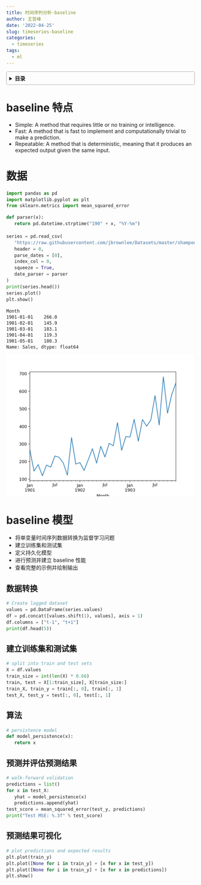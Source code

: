 ```yaml
---
title: 时间序列分析-baseline
author: 王哲峰
date: '2022-04-25'
slug: timeseries-baseline
categories:
  - timeseries
tags:
  - ml
---
```


<style>
details {
    border: 1px solid #aaa;
    border-radius: 4px;
    padding: .5em .5em 0;
}
summary {
    font-weight: bold;
    margin: -.5em -.5em 0;
    padding: .5em;
}
details[open] {
    padding: .5em;
}
details[open] summary {
    border-bottom: 1px solid #aaa;
    margin-bottom: .5em;
}
</style>

<details><summary>目录</summary><p>

- [baseline 特点](#baseline-特点)
- [数据](#数据)
- [baseline 模型](#baseline-模型)
  - [数据转换](#数据转换)
  - [建立训练集和测试集](#建立训练集和测试集)
  - [算法](#算法)
  - [预测并评估预测结果](#预测并评估预测结果)
  - [预测结果可视化](#预测结果可视化)
</p></details><p></p>


# baseline 特点

- Simple: A method that requires little or no training or intelligence.
- Fast: A method that is fast to implement and computationally trivial to make a prediction.
- Repeatable: A method that is deterministic, meaning that it produces an expected output given the same input.

# 数据

```python
import pandas as pd 
import matplotlib.pyplot as plt 
from sklearn.metrics import mean_squared_error
```

```python
def parser(x):
   return pd.datetime.strptime("190" + x, "%Y-%m")

series = pd.read_csv(
   "https://raw.githubusercontent.com/jbrownlee/Datasets/master/shampoo.csv",
   header = 0,
   parse_dates = [0],
   index_col = 0,
   squeeze = True,
   date_parser = parser
)
print(series.head())
series.plot()
plt.show()
```

```
Month
1901-01-01    266.0
1901-02-01    145.9
1901-03-01    183.1
1901-04-01    119.3
1901-05-01    180.3
Name: Sales, dtype: float64
```

![img](images/shampoo.png)

# baseline 模型

- 将单变量时间序列数据转换为监督学习问题
- 建立训练集和测试集
- 定义持久化模型
- 进行预测并建立 baseline 性能
- 查看完整的示例并绘制输出

## 数据转换

```python
# Create lagged dataset
values = pd.DataFrame(series.values)
df = pd.concat([values.shift(1), values], axis = 1)
df.columns = ["t-1", "t+1"]
print(df.head(5))
```

## 建立训练集和测试集

```python
# split into train and test sets
X = df.values
train_size = int(len(X) * 0.66)
train, test = X[1:train_size], X[train_size:]
train_X, train_y = train[:, 0], train[:, 1]
test_X, test_y = test[:, 0], test[:, 1]
```

## 算法

```python
# persistence model
def model_persistence(x):
   return x
```

## 预测并评估预测结果

```python
# walk-forward validation
predictions = list()
for x in test_X:
   yhat = model_persistence(x)
   predictions.append(yhat)
test_score = mean_squared_error(test_y, predictions)
print("Test MSE: %.3f" % test_score)
```

## 预测结果可视化

```python
# plot predictions and expected results
plt.plot(train_y)
plt.plot([None for i in train_y] + [x for x in test_y])
plt.plot([None for i in train_y] + [x for x in predictions])
plt.show()
```

